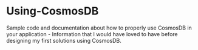 # Using-CosmosDB
Sample code and documentation about how to properly use CosmosDB in your application - Information that I would have loved to have before designing my first solutions using CosmosDB.
